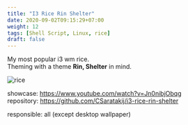 ```yaml
---
title: "I3 Rice Rin Shelter"
date: 2020-09-02T09:15:29+07:00
weight: 12
tags: [Shell Script, Linux, rice]
draft: false
---
```


My most popular i3 wm rice. \
Theming with a theme __Rin, Shelter__ in mind.

![rice](/img/i3rice-intro.png)

<!--more-->

showcase: https://www.youtube.com/watch?v=Jn0nibjObqg \
repository: https://github.com/CSaratakij/i3-rice-rin-shelter

responsible: all (except desktop wallpaper)

